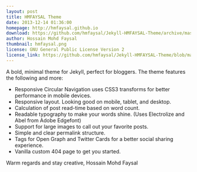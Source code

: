 ```yaml
---
layout: post
title: HMFAYSAL Theme
date: 2013-12-14 01:36:00
homepage: http://hmfaysal.github.io
download: https://github.com/hmfaysal/Jekyll-HMFAYSAL-Theme/archive/master.zip
author: Hossain Mohd Faysal
thumbnail: hmfaysal.png
license: GNU General Public License Version 2
license_link: https://github.com/hmfaysal/Jekyll-HMFAYSAL-Theme/blob/master/LICENSE
---
```


A bold, minimal theme for Jekyll, perfect for bloggers. The theme
features the following and more:

* Responsive Circular Navigation uses CSS3 transforms for better
  performance in mobile devices.
* Responsive layout. Looking good on mobile, tablet, and desktop.
* Calculation of post read-time based on word count.
* Readable typography to make your words shine. (Uses Electrolize and
  Abel from Adobe Edgefont)
* Support for large images to call out your favorite posts.
* Simple and clear permalink structure.
* Tags for Open Graph and Twitter Cards for a better social sharing
  experience.
* Vanilla custom 404 page to get you started.

Warm regards and stay creative,
Hossain Mohd Faysal
